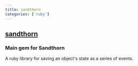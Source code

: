 ```yaml
---
title: sandthorn
categories: ['ruby']
---
```

## [sandthorn](https://github.com/Sandthorn/sandthorn)

### Main gem for Sandthorn

A ruby library for saving an object's state as a series of events.
